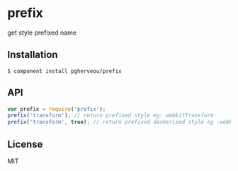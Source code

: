 
# prefix

  get style prefixed name

## Installation

    $ component install pgherveou/prefix

## API

```js
var prefix = require('prefix');
prefix('transform'); // return prefixed style eg: webkitTransform
prefix('transform', true); // return prefixed dasherized style eg -webkit-transform
```

## License

  MIT
